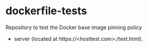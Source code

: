 # dockerfile-tests

Repository to test the Docker base image pinning policy

- server (located at https://<hosttest.com>:<port>/test.html).
